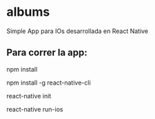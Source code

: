 # albums
Simple App para IOs desarrollada en React Native

## Para correr la app:

npm install

npm install -g react-native-cli

react-native init

react-native run-ios
